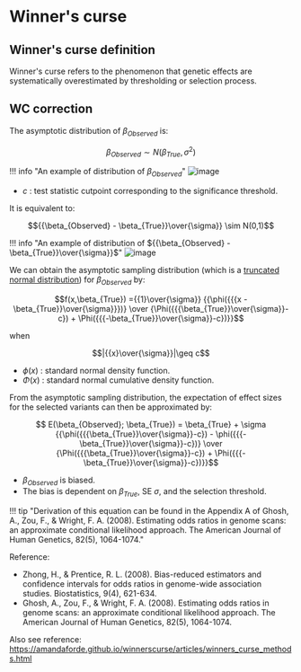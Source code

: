 
# Winner's curse

## Winner's curse definition

Winner's curse refers to the phenomenon that genetic effects are systematically overestimated by thresholding or selection process. 

## WC correction

The asymptotic distribution of $\beta_{Observed}$ is:

$$\beta_{Observed} \sim N(\beta_{True},\sigma^2)$$

!!! info "An example of distribution of $\beta_{Observed}$"
    ![image](https://user-images.githubusercontent.com/40289485/219680828-2300b866-b64f-4141-b63c-d21f7826db87.png)


- $c$ :  test statistic cutpoint corresponding to the significance threshold.

It is equivalent to:

$${{\beta_{Observed} - \beta_{True}}\over{\sigma}} \sim N(0,1)$$

!!! info "An example of distribution of ${{\beta_{Observed} - \beta_{True}}\over{\sigma}}$"
    ![image](https://user-images.githubusercontent.com/40289485/219680536-eb20ae9c-2220-450a-95b1-9b4b6a7c91ce.png)


We can obtain the asymptotic sampling distribution (which is a [truncated normal distribution](https://en.wikipedia.org/wiki/Truncated_normal_distribution)) for $\beta_{Observed}$ by:

$$f(x,\beta_{True}) ={{1}\over{\sigma}} {{\phi({{{x - \beta_{True}}\over{\sigma}}})} \over {\Phi({{{\beta_{True}}\over{\sigma}}-c}) + \Phi({{{-\beta_{True}}\over{\sigma}}-c})}}$$

when

$$|{{x}\over{\sigma}}|\geq c$$

- $\phi(x)$ : standard normal density function.
- $\Phi(x)$ : standard normal cumulative density function.

From the asymptotic sampling distribution, the expectation of effect sizes for the selected variants can then be approximated by: 

$$ E(\beta_{Observed}; \beta_{True}) = \beta_{True} + \sigma {{\phi({{{\beta_{True}}\over{\sigma}}-c}) - \phi({{{-\beta_{True}}\over{\sigma}}-c})} \over {\Phi({{{\beta_{True}}\over{\sigma}}-c}) + \Phi({{{-\beta_{True}}\over{\sigma}}-c})}}$$

- $\beta_{Observed}$ is biased. 
- The bias is dependent on $\beta_{True}$, SE $\sigma$, and the selection threshold.

!!! tip "Derivation of this equation can be found in the Appendix A of Ghosh, A., Zou, F., & Wright, F. A. (2008). Estimating odds ratios in genome scans: an approximate conditional likelihood approach. The American Journal of Human Genetics, 82(5), 1064-1074."

Reference: 

- Zhong, H., & Prentice, R. L. (2008). Bias-reduced estimators and confidence intervals for odds ratios in genome-wide association studies. Biostatistics, 9(4), 621-634.
- Ghosh, A., Zou, F., & Wright, F. A. (2008). Estimating odds ratios in genome scans: an approximate conditional likelihood approach. The American Journal of Human Genetics, 82(5), 1064-1074.

Also see reference: https://amandaforde.github.io/winnerscurse/articles/winners_curse_methods.html

